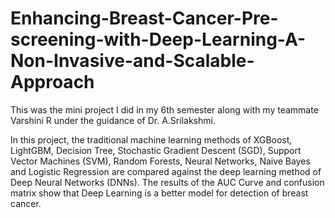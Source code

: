 # Enhancing-Breast-Cancer-Pre-screening-with-Deep-Learning-A-Non-Invasive-and-Scalable-Approach
This was the mini project I did in my 6th semester along with my teammate Varshini R under the guidance of Dr. A.Srilakshmi.

In this project, the traditional machine learning methods of XGBoost, LightGBM, Decision Tree, Stochastic Gradient Descent (SGD), Support Vector Machines (SVM), Random Forests, Neural Networks, Naive Bayes and Logistic Regression are compared against the deep learning method of Deep Neural Networks (DNNs). The results of the AUC Curve and confusion matrix show that Deep Learning is a better model for detection of breast cancer.
